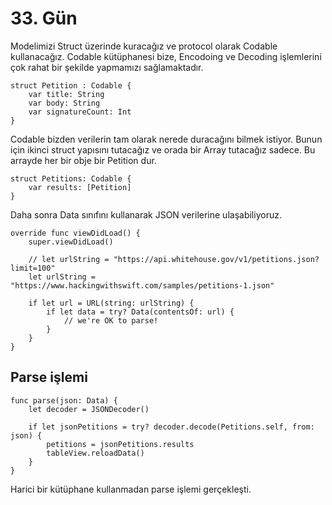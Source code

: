 # 33. Gün

Modelimizi Struct üzerinde kuracağız ve protocol olarak Codable kullanacağız. Codable kütüphanesi bize, Encodoing ve Decoding işlemlerini çok rahat bir şekilde yapmamızı sağlamaktadır.

```
struct Petition : Codable {
    var title: String
    var body: String
    var signatureCount: Int
}
```

Codable bizden verilerin tam olarak nerede duracağını bilmek istiyor. Bunun için ikinci struct yapısını tutacağız ve orada bir Array tutacağız sadece. Bu arrayde her bir obje bir Petition dur.

```
struct Petitions: Codable {
    var results: [Petition]
}
```

Daha sonra Data sınıfını kullanarak JSON verilerine ulaşabiliyoruz.

```
override func viewDidLoad() {
    super.viewDidLoad()

    // let urlString = "https://api.whitehouse.gov/v1/petitions.json?limit=100"
    let urlString = "https://www.hackingwithswift.com/samples/petitions-1.json"

    if let url = URL(string: urlString) {
        if let data = try? Data(contentsOf: url) {
            // we're OK to parse!
        }
    }
}
```

## Parse işlemi

```
func parse(json: Data) {
    let decoder = JSONDecoder()

    if let jsonPetitions = try? decoder.decode(Petitions.self, from: json) {
        petitions = jsonPetitions.results
        tableView.reloadData()
    }
}
```

Harici bir kütüphane kullanmadan parse işlemi gerçekleşti.  
